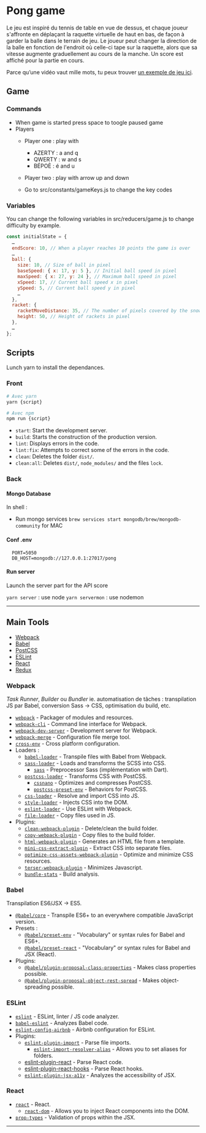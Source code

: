 # Pong game

Le jeu est inspiré du tennis de table en vue de dessus, et chaque joueur s'affronte en déplaçant la raquette virtuelle de haut en bas, de façon à garder la balle dans le terrain de jeu. Le joueur peut changer la direction de la balle en fonction de l'endroit où celle-ci tape sur la raquette, alors que sa vitesse augmente graduellement au cours de la manche. Un score est affiché pour la partie en cours.  

Parce qu’une vidéo vaut mille mots, tu peux trouver [un exemple de jeu ici](https://youtu.be/fiShX2pTz9A).

## Game

### Commands

- When game is started press space to toogle paused game
- Players
  - Player one : play with
    - AZERTY : a and q
    - QWERTY : w and s
    - BÉPOÈ : é and u
  - Player two : play with arrow up and down

  - Go to src/constants/gameKeys.js to change the key codes

### Variables

You can change the following variables in src/reducers/game.js to change difficulty by example.

```js
const initialState = {
  …
  endScore: 10, // When a player reaches 10 points the game is over 
  …
  ball: {
    size: 10, // Size of ball in pixel
    baseSpeed: { x: 17, y: 5 }, // Initial ball speed in pixel
    maxSpeed: { x: 27, y: 24 }, // Maximum ball speed in pixel
    xSpeed: 17, // Current ball speed x in pixel
    ySpeed: 5, // Current ball speed y in pixel
    …
  },
  racket: {
    racketMoveDistance: 35, // The number of pixels covered by the snowshoes when they are moved
    height: 50, // Height of rackets in pixel
  },
  …
};
```

## Scripts

Lunch yarn to install the dependances.

### Front

```sh
# Avec yarn
yarn {script}

# Avec npm
npm run {script}
```

- `start`: Start the development server.
- `build`: Starts the construction of the production version.
- `lint`: Displays errors in the code.
- `lint:fix`: Attempts to correct some of the errors in the code.
- `clean`: Deletes the folder `dist/`.
- `clean:all`: Deletes `dist/`, `node_modules/` and the files `lock`.

### Back

#### Mongo Database

In shell :

- Run mongo services `brew services start mongodb/brew/mongodb-community` for MAC

#### Conf .env

```env
  PORT=5050
  DB_HOST=mongodb://127.0.0.1:27017/pong
```

#### Run server

Launch the server part for the API score

`yarn server` : use node
`yarn servermon` : use nodemon

---

## Main Tools

- [Webpack](https://webpack.js.org/)
- [Babel](https://babeljs.io/)
- [PostCSS](https://postcss.org/)
- [ESLint](https://eslint.org/)
- [React](https://reactjs.org/)
- [Redux](https://redux.js.org/)

### Webpack

*Task Runner*, *Builder* ou *Bundler* ie. automatisation de tâches : transpilation JS par Babel, conversion Sass -> CSS, optimisation du build, etc.

- [`webpack`](https://github.com/webpack/webpack) - Packager of modules and resources.
- [`webpack-cli`](https://github.com/webpack/webpack-cli) - Command line interface for Webpack.
- [`webpack-dev-server`](https://github.com/webpack/webpack-dev-server) - Development server for Webpack.
- [`webpack-merge`](https://github.com/survivejs/webpack-merge) - Configuration file merge tool.
- [`cross-env`](https://github.com/kentcdodds/cross-env) - Cross platform configuration.
- Loaders :
  - [`babel-loader`](https://webpack.js.org/loaders/babel-loader/) - Transpile files with Babel from Webpack.
  - [`sass-loader`](https://webpack.js.org/loaders/sass-loader/) - Loads and transforms the SCSS into CSS.
    - [`sass`](https://github.com/sass/dart-sass) - Preprocessor Sass (implémentation with Dart).
  - [`postcss-loader`](https://webpack.js.org/loaders/postcss-loader/) - Transforms CSS with PostCSS.
    - [`cssnano`](https://github.com/cssnano/cssnano) - Optimizes and compresses PostCSS.
    - [`postcss-preset-env`](https://www.npmjs.com/package/postcss-preset-env) - Behaviors for PostCSS.
  - [`css-loader`](https://webpack.js.org/loaders/css-loader/) - Resolve and import CSS into JS.
  - [`style-loader`](https://webpack.js.org/loaders/style-loader/) - Injects CSS into the DOM.
  - [`eslint-loader`](https://webpack.js.org/loaders/eslint-loader/) - Use ESLint with Webpack.
  - [`file-loader`](https://webpack.js.org/loaders/file-loader/) - Copy files used in JS.
- Plugins:
  - [`clean-webpack-plugin`](https://github.com/johnagan/clean-webpack-plugin) - Delete/clean the build folder.
  - [`copy-webpack-plugin`](https://github.com/webpack-contrib/copy-webpack-plugin) - Copy files to the build folder.
  - [`html-webpack-plugin`](https://github.com/jantimon/html-webpack-plugin) - Generates an HTML file from a template.
  - [`mini-css-extract-plugin`](https://github.com/webpack-contrib/mini-css-extract-plugin) - Extract CSS into separate files.
  - [`optimize-css-assets-webpack-plugin`](https://github.com/NMFR/optimize-css-assets-webpack-plugin) - Optimize and minimize CSS resources.
  - [`terser-webpack-plugin`](https://github.com/webpack-contrib/terser-webpack-plugin) - Minimizes Javascript.
  - [`bundle-stats`](https://github.com/relative-ci/bundle-stats) - Build analysis.

### Babel

Transpilation ES6/JSX -> ES5.

- [`@babel/core`](https://www.npmjs.com/package/@babel/core) - Transpile ES6+ to an everywhere compatible JavaScript version.
- Presets :
  - [`@babel/preset-env`](https://babeljs.io/docs/en/babel-preset-env) - "Vocabulary" or syntax rules for Babel and ES6+.
  - [`@babel/preset-react`](https://babeljs.io/docs/en/babel-preset-react) - "Vocabulary" or syntax rules for Babel and JSX (React).
- Plugins:
  - [`@babel/plugin-proposal-class-properties`](https://babeljs.io/docs/en/babel-plugin-proposal-class-properties) - Makes class properties possible.
  - [`@babel/plugin-proposal-object-rest-spread`](https://babeljs.io/docs/en/babel-plugin-proposal-object-rest-spread) - Makes object-spreading possible.

### ESLint

- [`eslint`](https://github.com/eslint/eslint) - ESLint, linter / JS code analyzer.
- [`babel-eslint`](https://github.com/babel/babel-eslint) - Analyzes Babel code.
- [`eslint-config-airbnb`](https://github.com/airbnb/javascript/tree/master/packages/eslint-config-airbnb) - Airbnb configuration for ESLint.
- Plugins:
  - [`eslint-plugin-import`](https://github.com/benmosher/eslint-plugin-import) - Parse file imports.
    - [`eslint-import-resolver-alias`](https://github.com/johvin/eslint-import-resolver-alias) - Allows you to set aliases for folders.
  - [eslint-plugin-react](https://github.com/yannickcr/eslint-plugin-react) - Parse React code.
  - [eslint-plugin-react-hooks](https://github.com/facebook/react/tree/master/packages/eslint-plugin-react-hooks) - Parse React hooks.
  - [`eslint-plugin-jsx-a11y`](https://github.com/evcohen/eslint-plugin-jsx-a11y) - Analyzes the accessibility of JSX.

### React

- [`react`](https://github.com/facebook/react) - React.
  - [`react-dom`](https://github.com/facebook/react/tree/master/packages/react-dom) - Allows you to inject React components into the DOM.
- [`prop-types`](https://github.com/facebook/prop-types) - Validation of props within the JSX.

---
